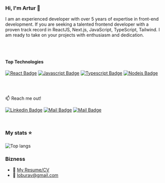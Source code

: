 ### Hi, I'm Artur 👋
I am an experienced developer with over 5 years of expertise in front-end development.
If you are seeking a talented frontend developer with a proven track record in ReactJS, Next.js, JavaScript, TypeScript, Tailwind. I am ready to take on your projects with enthusiasm and dedication.

<br/>
<br/>

#### Top Technologies

[![React Badge](https://img.shields.io/badge/-React-61DBFB?style=for-the-badge&labelColor=black&logo=react&logoColor=61DBFB)](#) [![Javascript Badge](https://img.shields.io/badge/-Javascript-F0DB4F?style=for-the-badge&labelColor=black&logo=javascript&logoColor=F0DB4F)](#) [![Typescript Badge](https://img.shields.io/badge/-Typescript-007acc?style=for-the-badge&labelColor=black&logo=typescript&logoColor=007acc)](#) [![Nodejs Badge](https://img.shields.io/badge/-Nodejs-3C873A?style=for-the-badge&labelColor=black&logo=node.js&logoColor=3C873A)](#)

<br/>
<br/>

:mailbox: Reach me out!

[![Linkedin Badge](https://img.shields.io/badge/-Artur_Lobur-0e76a8?style=flat&labelColor=0e76a8&logo=linkedin&logoColor=white)](https://www.linkedin.com/in/loburartur/) 
[![Mail Badge](https://img.shields.io/badge/-@Artur_Lobur-e84393?style=flat&labelColor=e84393&logo=instagram&logoColor=white)](https://www.instagram.com/loburarthur/) 
[![Mail Badge](https://img.shields.io/badge/-Artur_Lobur-c0392b?style=flat&labelColor=c0392b&logo=gmail&logoColor=white)](mailto:loburav@gmail.com)

<br/>

### My stats ⭐

<img alt="Top langs" src="https://github-readme-stats.vercel.app/api/top-langs/?username=ArturLobur&layout=compact&&langs_count=8"/>

<br/>

### Bizness
- :paperclip: [My Resume/CV](https://drive.google.com/file/d/1ENrNcVhC8cEDKJ5b6LREBlLE2HWzKWC4/view?usp=drive_link)
- :email: loburav@gmail.com
